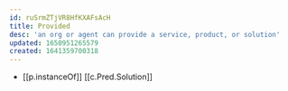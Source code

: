 ```yaml
---
id: ruSrmZTjVR8HfKXAFsAcH
title: Provided
desc: 'an org or agent can provide a service, product, or solution'
updated: 1650951265579
created: 1641359700318
---
```



- [[p.instanceOf]] [[c.Pred.Solution]]
